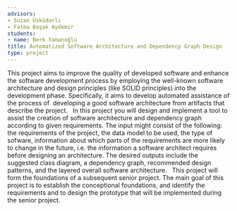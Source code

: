 ```yaml
---
advisors:
- Suzan Üsküdarlı
- Fatma Başak Aydemir
students:
- name: Berk Yamanoğlu
title: Automatized Software Architecture and Dependency Graph Design
type: project
---
```


This project aims to improve the quality of developed software and enhance the software development process by employing the well-known software architecture and design principles (like SOLID principles) into the development phase. Specifically, it aims to develop automated assistance of the process of  developing a good software architecture from artifacts that describe the project.
 
In this project you will design and implement a tool to assist the creation of software architecture and dependency graph according to given requirements. The input might consist of the following: the requirements of the project, the data model to be used, the type of sofware, information about which parts of the requirements are more likely to change in the future, i.e. the information a software architect requires before designing an architecture. The desired outputs include the suggested class diagram, a dependency graph, recommended design patterns, and the layered overall software architecture.
 
This project will form the foundations of a subsequent senior project. The main goal of this project is to establish the conceptional foundations, and identify the requirements and to design the prototype that will be implemented during the senior project.